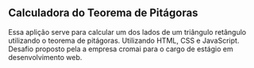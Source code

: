 ## Calculadora do Teorema de Pitágoras
Essa aplição serve para calcular um dos lados de um triângulo retângulo utilizando o teorema de pitágoras.
Utilizando HTML, CSS e JavaScript.
Desafio proposto pela a empresa cromai para o cargo de estágio em desenvolvimento web.
